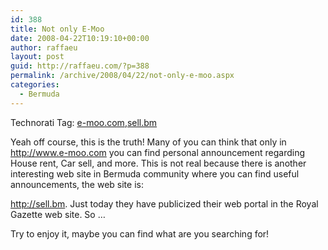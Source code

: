 ```yaml
---
id: 388
title: Not only E-Moo
date: 2008-04-22T10:19:10+00:00
author: raffaeu
layout: post
guid: http://raffaeu.com/?p=388
permalink: /archive/2008/04/22/not-only-e-moo.aspx
categories:
  - Bermuda
---
```

<div class="wlWriterSmartContent" id="scid:0767317B-992E-4b12-91E0-4F059A8CECA8:493e64d5-1926-491e-aebe-1385f15f4168" style="padding-right: 0px; display: inline; padding-left: 0px; padding-bottom: 0px; margin: 0px; padding-top: 0px">
  Technorati Tag: <a href="http://technorati.com/tags/e-moo.com" rel="tag">e-moo.com</a>,<a href="http://technorati.com/tags/sell.bm" rel="tag">sell.bm</a>
</div>

Yeah off course, this is the truth! Many of you can think that only in <http://www.e-moo.com> you can find personal announcement regarding House rent, Car sell, and more. This is not real because there is another interesting web site in Bermuda community where you can find useful announcements, the web site is:

<http://sell.bm>. Just today they have publicized their web portal in the Royal Gazette web site. So &#8230;

Try to enjoy it, maybe you can find what are you searching for!